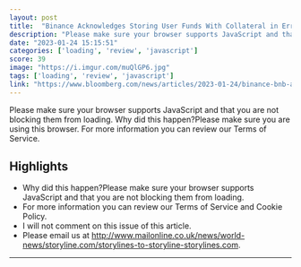 ```yaml
---
layout: post
title:  "Binance Acknowledges Storing User Funds With Collateral in Error"
description: "Please make sure your browser supports JavaScript and that you are not blocking them from loading.  Why did this happen?Please make sure you are using this browser. For more information you can review our Terms of Service."
date: "2023-01-24 15:15:51"
categories: ['loading', 'review', 'javascript']
score: 39
image: "https://i.imgur.com/muQlGP6.jpg"
tags: ['loading', 'review', 'javascript']
link: "https://www.bloomberg.com/news/articles/2023-01-24/binance-bnb-acknowledges-storing-users-crypto-with-reserves-in-error"
---
```


Please make sure your browser supports JavaScript and that you are not blocking them from loading.  Why did this happen?Please make sure you are using this browser. For more information you can review our Terms of Service.

## Highlights

- Why did this happen?Please make sure your browser supports JavaScript and that you are not blocking them from loading.
- For more information you can review our Terms of Service and Cookie Policy.
- I will not comment on this issue of this article.
- Please email us at http://www.mailonline.co.uk/news/world-news/storyline.com/storylines-to-storyline-storylines.com.

---
